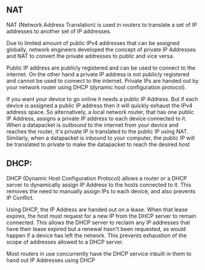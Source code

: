 ## NAT

NAT (Network Address Translation) is used in routers to translate a set of IP addresses to another set of IP addresses.

Due to limited amount of public IPv4 addresses that can be assigned globally, network engineers developed the concept of private IP Addresses and NAT to convert the private addresses to public and vice versa.

Public IP address are publicly registered and can be used to connect to the internet. On the other hand a private IP address is not publicly registered and cannot be used to connect to the internet. Private IPs are handed out by your network router using DHCP (dynamic host configuration protocol).

If you want your device to go online it needs a public IP Address. But if each device is assigned a public IP address then it will quickly exhaust the IPv4 address space. So alternatively, a local network router, that has one public IP Address, assigns a private IP address to each device connected to it. When a datapacket is outbound to the internet from your device and reaches the router, it's private IP is translated to the public IP using NAT. Similarly, when a datapacket is inbound to your computer, the public IP will be translated to private to make the datapacket to reach the desired host


## DHCP:

DHCP (Dynamic Host Configuration Protocol) allows a router or a DHCP server to dynamically assign IP Address to the hosts connected to it. This removes the need to manually assign IPs to each device, and also prevents IP Conflict.

Using DHCP, the IP Address are handed out on a lease. When that lease expires, the host must request for a new IP from the DHCP server to remain connected. This allows the DHCP server to reclaim any IP addresses that have their lease expired but a renewal hasn't been requested, as would happen if a device has left the network. This prevents exhaustion of the scope of addresses allowed to a DHCP server.

Most routers in use concurrently have the DHCP service inbuilt in them to hand out IP Addresses using DHCP
